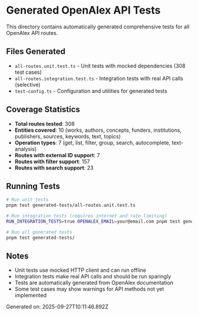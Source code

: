 # Generated OpenAlex API Tests

This directory contains automatically generated comprehensive tests for all OpenAlex API routes.

## Files Generated

- `all-routes.unit.test.ts` - Unit tests with mocked dependencies (308 test cases)
- `all-routes.integration.test.ts` - Integration tests with real API calls (selective)
- `test-config.ts` - Configuration and utilities for generated tests

## Coverage Statistics

- **Total routes tested**: 308
- **Entities covered**: 10 (works, authors, concepts, funders, institutions, publishers, sources, keywords, text, topics)
- **Operation types**: 7 (get, list, filter, group, search, autocomplete, text-analysis)
- **Routes with external ID support**: 7
- **Routes with filter support**: 157
- **Routes with search support**: 23

## Running Tests

```bash
# Run unit tests
pnpm test generated-tests/all-routes.unit.test.ts

# Run integration tests (requires internet and rate limiting)
RUN_INTEGRATION_TESTS=true OPENALEX_EMAIL=your@email.com pnpm test generated-tests/all-routes.integration.test.ts

# Run all generated tests
pnpm test generated-tests/
```

## Notes

- Unit tests use mocked HTTP client and can run offline
- Integration tests make real API calls and should be run sparingly
- Tests are automatically generated from OpenAlex documentation
- Some test cases may show warnings for API methods not yet implemented

Generated on: 2025-09-27T10:11:46.892Z

